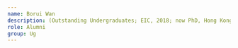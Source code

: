 ```yaml
---
name: Borui Wan 
description: (Outstanding Undergraduates; EIC, 2018; now PhD, Hong Kong University of Science and Technology)
role: Alumni
group: Ug
---
```


